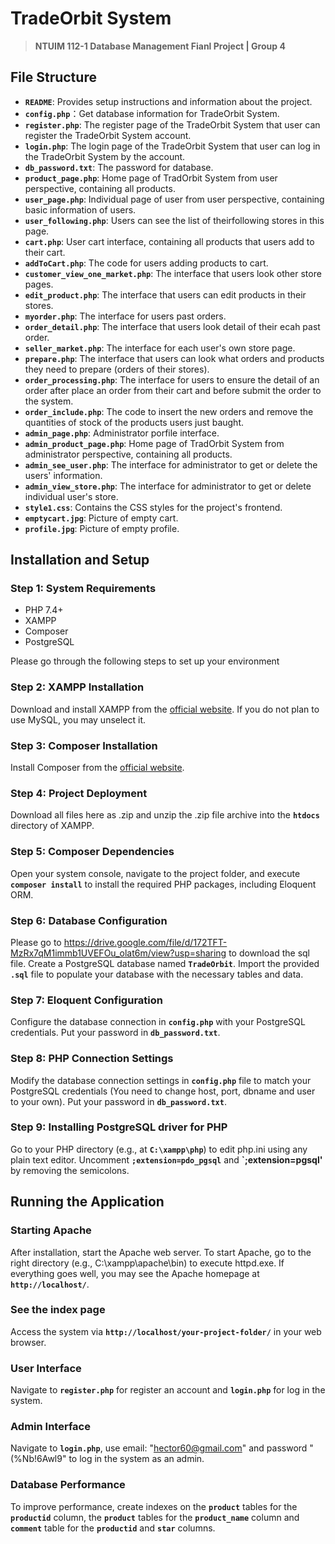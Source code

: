 # **TradeOrbit System**
> **NTUIM 112-1 Database Management Fianl Project | Group 4**

## File Structure

- **`README`**: Provides setup instructions and information about the project.
- **`config.php`**：Get database information for TradeOrbit System.
- **`register.php`**: The register page of the TradeOrbit System that user can register the TradeOrbit System account.
- **`login.php`**: The login page of the TradeOrbit System that user can log in the TradeOrbit System by the account.
- **`db_password.txt`**: The password for database.
- **`product_page.php`**: Home page of TradOrbit System from user perspective, containing all products.
- **`user_page.php`**: Individual page of user from user perspective, containing basic information of users.
- **`user_following.php`**: Users can see the list of theirfollowing stores in this page.
- **`cart.php`**: User cart interface, containing all products that users add to their cart.
- **`addToCart.php`**: The code for users adding products to cart.
- **`customer_view_one_market.php`**: The interface that users look other store pages.
- **`edit_product.php`**: The interface that users can edit products in their stores.
- **`myorder.php`**: The interface for users past orders.
- **`order_detail.php`**: The interface that users look detail of their ecah past order.
- **`seller_market.php`**: The interface for each user's own store page.
- **`prepare.php`**: The interface that users can look what orders and products they need to prepare (orders of their stores).
- **`order_processing.php`**: The interface for users to ensure the detail of an order after place an order from their cart and before submit the order to 
the system.
- **`order_include.php`**: The code to insert the new orders and remove the quantities of stock of the products users just baught.
- **`admin_page.php`**: Administrator porfile interface.
- **`admin_product_page.php`**: Home page of TradOrbit System from administrator perspective, containing all products.
- **`admin_see_user.php`**: The interface for administrator to get or delete the users' information.
- **`admin_view_store.php`**: The interface for administrator to get or delete individual user's store.
- **`style1.css`**: Contains the CSS styles for the project's frontend.
- **`emptycart.jpg`**: Picture of empty cart.
- **`profile.jpg`**: Picture of empty profile.

## **Installation and Setup**

### **Step 1: System Requirements** 

- PHP 7.4+
- XAMPP
- Composer
- PostgreSQL

Please go through the following steps to set up your environment

### **Step 2: XAMPP Installation**

Download and install XAMPP from the [official website](https://www.apachefriends.org/index.html). If you do not plan to use MySQL, you may unselect it. 

### **Step 3: Composer Installation**

Install Composer from the [official website](https://getcomposer.org/download/).

### **Step 4: Project Deployment**

Download all files here as .zip and unzip the .zip file archive into the **`htdocs`** directory of XAMPP.

### **Step 5: Composer Dependencies**

Open your system console, navigate to the project folder, and execute **`composer install`** to install the required PHP packages, including Eloquent ORM. 

### **Step 6: Database Configuration**

Please go to https://drive.google.com/file/d/172TFT-MzRx7qM1immb1UVEFOu_olat6m/view?usp=sharing to download the sql file.
Create a PostgreSQL database named **`TradeOrbit`**. Import the provided **`.sql`** file to populate your database with the necessary tables and data.

### **Step 7: Eloquent Configuration**

Configure the database connection in **`config.php`** with your PostgreSQL credentials. Put your password in **`db_password.txt`**. 

### **Step 8: PHP Connection Settings**

Modify the database connection settings in **`config.php`** file to match your PostgreSQL credentials (You need to change host, port, dbname and user to your own). Put your password in **`db_password.txt`**. 

### **Step 9: Installing PostgreSQL driver for PHP**

Go to your PHP directory (e.g., at **`C:\xampp\php`**) to edit php.ini using any plain text editor. Uncomment **`;extension=pdo_pgsql`** and **`;extension=pgsql'** by removing the semicolons. 









## **Running the Application**

### **Starting Apache**

After installation, start the Apache web server. To start Apache, go to the right directory (e.g., C:\xampp\apache\bin) to execute httpd.exe. If everything goes well, you may see the Apache homepage at **`http://localhost/`**.  

### **See the index page**

Access the system via **`http://localhost/your-project-folder/`** in your web browser.

### **User Interface**

Navigate to **`register.php`** for register an account and **`login.php`** for log in the system.

### **Admin Interface**

Navigate to **`login.php`**, use email: "hector60@gmail.com" and password "(%Nb!6Awl9" to log in the system as an admin.

### **Database Performance**

To improve performance, create indexes on the **`product`** tables for the **`productid`** column, the **`product`** tables for the **`product_name`** column and **`comment`** table for the **`productid`** and **`star`** columns.



